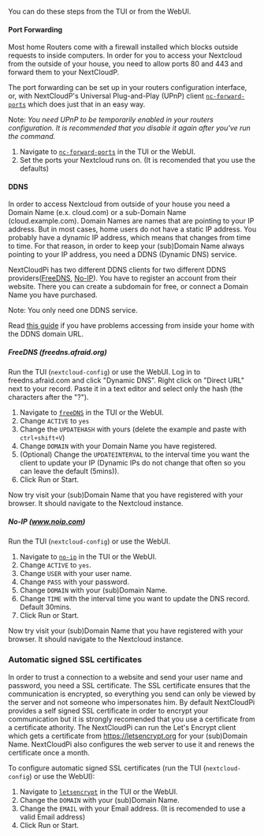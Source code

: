 [nc-forward-ports]: http://docs.nextcloudpi.com/en/latest/Configure/Configuration-Reference/#nc-forward-ports
[freeDNS]: http://docs.nextcloudpi.com/en/latest/Configure/Configuration-Reference/#freeDNS
[no-ip]: http://docs.nextcloudpi.com/en/latest/Configure/Configuration-Reference/#no-ip
[letsencrypt]: http://docs.nextcloudpi.com/en/latest/Configure/Configuration-Reference/#letsencrypt

You can do these steps from the TUI or from the WebUI.

#### Port Forwarding
Most home Routers come with a firewall installed which blocks outside requests to inside computers. In order for you to access your Nextcloud from the outside of your house, you need to allow ports 80 and 443 and forward them to your NextCloudP.

The port forwarding can be set up in your routers configuration interface, or, with NextCloudP's Universal Plug-and-Play (UPnP) client [`nc-forward-ports`][nc-forward-ports] which does just that in an easy way.

Note: *You need UPnP to be temporarily enabled in your routers configuration. It is recommended that you disable it again after you've run the command.*

1. Navigate to [`nc-forward-ports`][nc-forward-ports] in the TUI or the WebUI.
2. Set the ports your Nextcloud runs on. (It is recomended that you use the defaults)

#### DDNS
In order to access Nextcloud from outside of your house you need a Domain Name (e.x. cloud.com) or a sub-Domain Name (cloud.example.com). Domain Names are names that are pointing to your IP address. But in most cases, home users do not have a static IP address. You probably have a dynamic IP address, which means that changes from time to time. For that reason, in order to keep your (sub)Domain Name always pointing to your IP address, you need a DDNS (Dynamic DNS) service.

NextCloudPi has two different DDNS clients for two different DDNS providers([FreeDNS](http://freedns.afraid.org/), [No-IP](https://www.noip.com)). You have to register an account from their website. There you can create a subdomain for free, or connect a Domain Name you have purchased.

Note: You only need one DDNS service.

Read [this guide](https://github.com/nextcloud/nextcloudpi/wiki/How-to-access-NextCloudPi#using-your-ddns-domain-inside-and-outside-home) if you have problems accessing from inside your home with the DDNS domain URL.

##### FreeDNS (freedns.afraid.org)
Run the TUI (`nextcloud-config`) or use the WebUI.
Log in to freedns.afraid.com and click "Dynamic DNS". Right click on "Direct URL" next to your record. Paste it in a text editor and select only the hash (the characters after the "?").
1. Navigate to [`freeDNS`][freeDNS] in the TUI or the WebUI.
2. Change `ACTIVE` to `yes`
3. Change the `UPDATEHASH` with yours (delete the example and paste with `ctrl+shift+V`)
4. Change `DOMAIN` with your Domain Name you have registered.
5. (Optional) Change the `UPDATEINTERVAL` to the interval time you want the client to update your IP (Dynamic IPs do not change that often so you can leave the default (5mins)).
6. Click Run or Start.

Now try visit your (sub)Domain Name that you have registered with your browser. It should navigate to the Nextcloud instance.

##### No-IP (www.noip.com)
Run the TUI (`nextcloud-config`) or use the WebUI.
1. Navigate to [`no-ip`][no-ip] in the TUI or the WebUI.
2. Change `ACTIVE` to `yes`.
3. Change `USER` with your user name.
4. Change `PASS` with your password.
5. Change `DOMAIN` with your (sub)Domain Name.
6. Change `TIME` with the interval time you want to update the DNS record. Default 30mins.
7. Click Run or Start.

Now try visit your (sub)Domain Name that you have registered with your browser. It should navigate to the Nextcloud instance.

### Automatic signed SSL certificates 
In order to trust a connection to a website and send your user name and password, you need a SSL certificate. The SSL certificate ensures that the communication is encrypted, so everything you send can only be viewed by the server and not someone who impersonates him. By default NextCloudPi provides a self signed SSL certificate in order to encrypt your communication but it is strongly recomended that you use a certificate from a certificate athority. The NextCloudPi can run the Let's Encrypt client which gets a certificate from https://letsencrypt.org for your (sub)Domain Name. NextCloudPi also configures the web server to use it and renews the certificate once a month.

To configure automatic signed SSL certificates (run the TUI (`nextcloud-config`) or use the WebUI):
1. Navigate to [`letsencrypt`][letsencrypt] in the TUI or the WebUI.
2. Change the `DOMAIN` with your (sub)Domain Name.
3. Change the `EMAIL` with your Email address. (It is recomended to use a valid Email address)
4. Click Run or Start.
